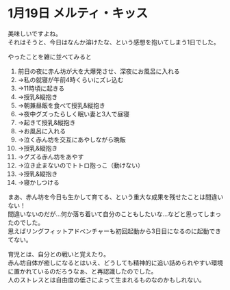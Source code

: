 # 1月19日 メルティ・キッス

美味しいですよね。  
それはそうと、今日はなんか溶けたな、という感想を抱いてしまう1日でした。

やったことを雑に並べてみると

1. 前日の夜に赤ん坊が大を大爆発させ、深夜にお風呂に入れる
1. →私の就寝が午前4時くらいにズレ込む
1. →11時頃に起きる
1. →授乳&縦抱き
1. →朝兼昼飯を食べて授乳&縦抱き
1. →夜中グズったらしく眠い妻と3人で昼寝
1. →起きて授乳&縦抱き
1. →お風呂に入れる
1. →泣く赤ん坊を交互にあやしながら晩飯
1. →授乳&縦抱き
1. →グズる赤ん坊をあやす
1. →泣き止まないのでトトロ抱っこ（動けない）
1. →授乳&縦抱き
1. →寝かしつける

まあ、赤ん坊を今日も生かして育てる、という重大な成果を残せたことは間違いない！  
間違いないのだが…何か落ち着いて自分のこともしたいな…などと思ってしまったのでした。  
思えばリングフィットアドベンチャーも初回起動から3日目になるのに起動できてない。

育児とは、自分との戦いと覚えたり。  
赤ん坊自体が癒しになるとはいえ、どうしても精神的に追い詰められやすい環境に置かれているのだろうなぁ、と再認識したのでした。  
人のストレスとは自由度の低さによって生まれるものなのかもしれない。
